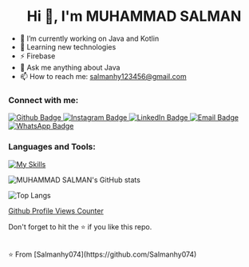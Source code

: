  <h1 align="center">Hi 👋, I'm MUHAMMAD SALMAN</h1>

- 🔭 I’m currently working on Java and Kotlin
- 🌱 Learning new technologies
- ⚡ Firebase
- 💬 Ask me anything about Java
- 📫 How to reach me: salmanhy123456@gmail.com

  
  
### Connect with me:
<div id="badges">
  <a href="https://github.com/Salmanhy074/Salmanhy074">
    <img src="https://img.shields.io/badge/Github-white?style=for-the-badge&logo=Github&logoColor=black" alt="Github Badge"/>
  </a>
   <a href="https://www.instagram.com/itxz_sallu_">
    <img src="https://img.shields.io/badge/Instagram-purple?style=for-the-badge&logo=instagram&logoColor=white" alt="Instagram Badge"/>
  </a>
   <a href="https://www.linkedin.com/in/muhammad-salman074">
    <img src="https://img.shields.io/badge/LinkedIn-blue?style=for-the-badge&logo=linkedin&logoColor=white" alt="LinkedIn Badge"/>
</a>
 <a href="mailto:salmanhy123456@gmail.com">
    <img src="https://img.shields.io/badge/Email-blue?style=for-the-badge&logo=gmail&logoColor=white" alt="Email Badge"/>
</a>
<a href="https://wa.me/+923082456659">
    <img src="https://img.shields.io/badge/WhatsApp-green?style=for-the-badge&logo=whatsapp&logoColor=white" alt="WhatsApp Badge"/>
</a>
</div>

### Languages and Tools:
[![My Skills](https://skillicons.dev/icons?i=java,kotlin,firebase,github,androidstudio,idea,stackoverflow,vscode)](https://skillicons.dev)

![MUHAMMAD SALMAN's GitHub stats](https://github-readme-stats.vercel.app/api?username=Salmanhy074&show_icons=true&theme=dark)

![Top Langs](https://github-readme-stats.vercel.app/api/top-langs/?username=Salmanhy074&theme=dark)

[Github Profile Views Counter](https://github.com/Salmanhy074/github-profile-views-counter)

Don't forget to hit the :star: if you like this repo.

<br>
⭐️ From [Salmanhy074](https://github.com/Salmanhy074)
